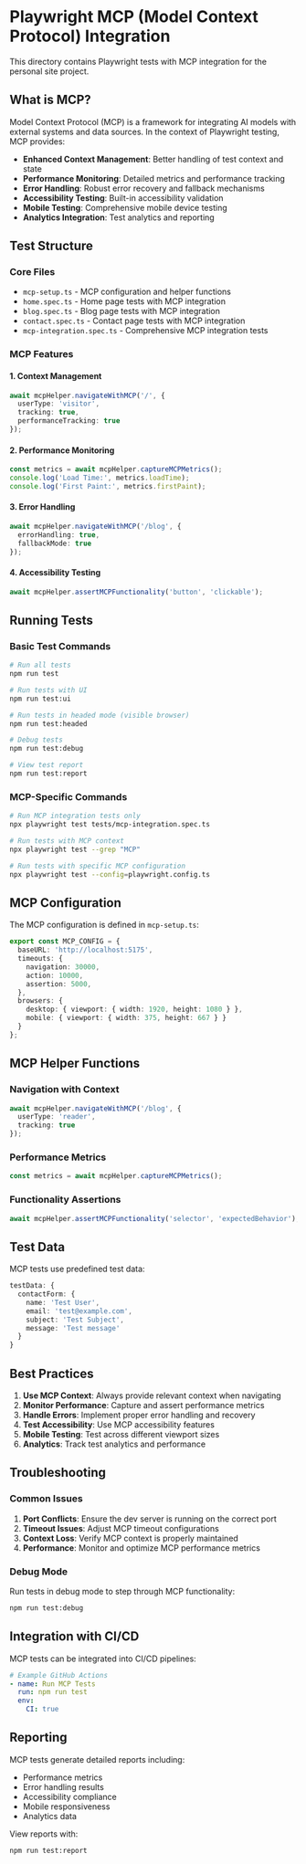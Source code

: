 # Playwright MCP (Model Context Protocol) Integration

This directory contains Playwright tests with MCP integration for the personal site project.

## What is MCP?

Model Context Protocol (MCP) is a framework for integrating AI models with external systems and data sources. In the context of Playwright testing, MCP provides:

- **Enhanced Context Management**: Better handling of test context and state
- **Performance Monitoring**: Detailed metrics and performance tracking
- **Error Handling**: Robust error recovery and fallback mechanisms
- **Accessibility Testing**: Built-in accessibility validation
- **Mobile Testing**: Comprehensive mobile device testing
- **Analytics Integration**: Test analytics and reporting

## Test Structure

### Core Files

- `mcp-setup.ts` - MCP configuration and helper functions
- `home.spec.ts` - Home page tests with MCP integration
- `blog.spec.ts` - Blog page tests with MCP integration
- `contact.spec.ts` - Contact page tests with MCP integration
- `mcp-integration.spec.ts` - Comprehensive MCP integration tests

### MCP Features

#### 1. Context Management
```typescript
await mcpHelper.navigateWithMCP('/', { 
  userType: 'visitor',
  tracking: true,
  performanceTracking: true 
});
```

#### 2. Performance Monitoring
```typescript
const metrics = await mcpHelper.captureMCPMetrics();
console.log('Load Time:', metrics.loadTime);
console.log('First Paint:', metrics.firstPaint);
```

#### 3. Error Handling
```typescript
await mcpHelper.navigateWithMCP('/blog', { 
  errorHandling: true,
  fallbackMode: true 
});
```

#### 4. Accessibility Testing
```typescript
await mcpHelper.assertMCPFunctionality('button', 'clickable');
```

## Running Tests

### Basic Test Commands

```bash
# Run all tests
npm run test

# Run tests with UI
npm run test:ui

# Run tests in headed mode (visible browser)
npm run test:headed

# Debug tests
npm run test:debug

# View test report
npm run test:report
```

### MCP-Specific Commands

```bash
# Run MCP integration tests only
npx playwright test tests/mcp-integration.spec.ts

# Run tests with MCP context
npx playwright test --grep "MCP"

# Run tests with specific MCP configuration
npx playwright test --config=playwright.config.ts
```

## MCP Configuration

The MCP configuration is defined in `mcp-setup.ts`:

```typescript
export const MCP_CONFIG = {
  baseURL: 'http://localhost:5175',
  timeouts: {
    navigation: 30000,
    action: 10000,
    assertion: 5000,
  },
  browsers: {
    desktop: { viewport: { width: 1920, height: 1080 } },
    mobile: { viewport: { width: 375, height: 667 } }
  }
};
```

## MCP Helper Functions

### Navigation with Context
```typescript
await mcpHelper.navigateWithMCP('/blog', { 
  userType: 'reader',
  tracking: true 
});
```

### Performance Metrics
```typescript
const metrics = await mcpHelper.captureMCPMetrics();
```

### Functionality Assertions
```typescript
await mcpHelper.assertMCPFunctionality('selector', 'expectedBehavior');
```

## Test Data

MCP tests use predefined test data:

```typescript
testData: {
  contactForm: {
    name: 'Test User',
    email: 'test@example.com',
    subject: 'Test Subject',
    message: 'Test message'
  }
}
```

## Best Practices

1. **Use MCP Context**: Always provide relevant context when navigating
2. **Monitor Performance**: Capture and assert performance metrics
3. **Handle Errors**: Implement proper error handling and recovery
4. **Test Accessibility**: Use MCP accessibility features
5. **Mobile Testing**: Test across different viewport sizes
6. **Analytics**: Track test analytics and performance

## Troubleshooting

### Common Issues

1. **Port Conflicts**: Ensure the dev server is running on the correct port
2. **Timeout Issues**: Adjust MCP timeout configurations
3. **Context Loss**: Verify MCP context is properly maintained
4. **Performance**: Monitor and optimize MCP performance metrics

### Debug Mode

Run tests in debug mode to step through MCP functionality:

```bash
npm run test:debug
```

## Integration with CI/CD

MCP tests can be integrated into CI/CD pipelines:

```yaml
# Example GitHub Actions
- name: Run MCP Tests
  run: npm run test
  env:
    CI: true
```

## Reporting

MCP tests generate detailed reports including:

- Performance metrics
- Error handling results
- Accessibility compliance
- Mobile responsiveness
- Analytics data

View reports with:

```bash
npm run test:report
```
